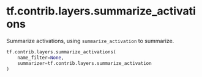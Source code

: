 <div itemscope itemtype="http://developers.google.com/ReferenceObject">
<meta itemprop="name" content="tf.contrib.layers.summarize_activations" />
<meta itemprop="path" content="Stable" />
</div>

# tf.contrib.layers.summarize_activations

Summarize activations, using `summarize_activation` to summarize.

``` python
tf.contrib.layers.summarize_activations(
    name_filter=None,
    summarizer=tf.contrib.layers.summarize_activation
)
```

<!-- Placeholder for "Used in" -->
